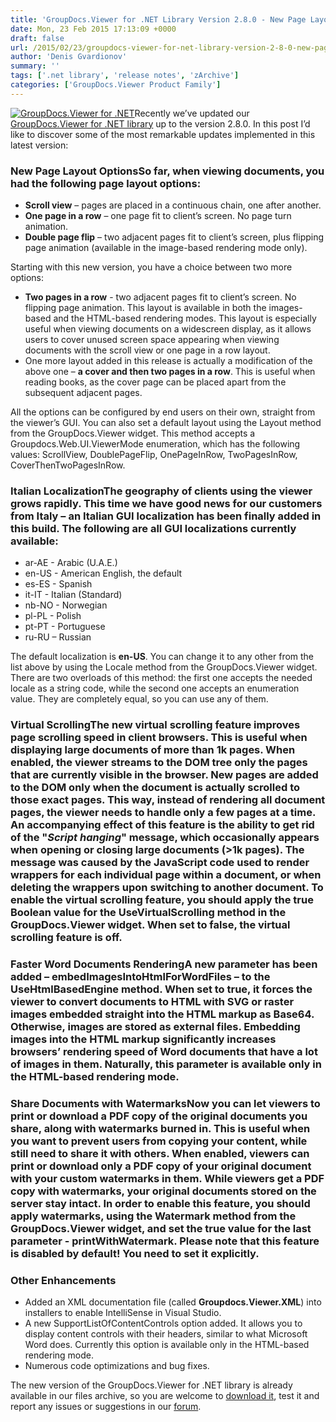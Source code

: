 ```yaml
---
title: 'GroupDocs.Viewer for .NET Library Version 2.8.0 - New Page Layout, Smoother Scrolling and Enhanced Document Sharing Security'
date: Mon, 23 Feb 2015 17:13:09 +0000
draft: false
url: /2015/02/23/groupdocs-viewer-for-net-library-version-2-8-0-new-page-layout-smoother-scrolling-enhanced-document-sharing-security/
author: 'Denis Gvardionov'
summary: ''
tags: ['.net library', 'release notes', 'zArchive']
categories: ['GroupDocs.Viewer Product Family']
---
```


[![GroupDocs.Viewer for .NET](https://blog.groupdocs.com/wp-content/uploads/sites/4/2014/04/GD_VWR_NETIcon_114.png)](https://docs.groupdocs.com/viewer/net)Recently we’ve updated our [GroupDocs.Viewer for .NET library](https://docs.groupdocs.com/viewer/net) up to the version 2.8.0. In this post I’d like to discover some of the most remarkable updates implemented in this latest version:

### New Page Layout OptionsSo far, when viewing documents, you had the following page layout options:

*   **Scroll view** – pages are placed in a continuous chain, one after another.
*   **One page in a row** – one page fit to client’s screen. No page turn animation.
*   **Double page flip** – two adjacent pages fit to client’s screen, plus flipping page animation (available in the image-based rendering mode only).

Starting with this new version, you have a choice between two more options:

*   **Two pages in a row** - two adjacent pages fit to client’s screen. No flipping page animation. This layout is available in both the images-based and the HTML-based rendering modes. This layout is especially useful when viewing documents on a widescreen display, as it allows users to cover unused screen space appearing when viewing documents with the scroll view or one page in a row layout.
*   One more layout added in this release is actually a modification of the above one – **a cover and then two pages in a row**. This is useful when reading books, as the cover page can be placed apart from the subsequent adjacent pages.

All the options can be configured by end users on their own, straight from the viewer’s GUI. You can also set a default layout using the Layout method from the GroupDocs.Viewer widget. This method accepts a Groupdocs.Web.UI.ViewerMode enumeration, which has the following values: ScrollView, DoublePageFlip, OnePageInRow, TwoPagesInRow, CoverThenTwoPagesInRow.

### Italian LocalizationThe geography of clients using the viewer grows rapidly. This time we have good news for our customers from Italy – an Italian GUI localization has been finally added in this build. The following are all GUI localizations currently available:

*   ar-AE - Arabic (U.A.E.)
*   en-US - American English, the default
*   es-ES - Spanish
*   it-IT - Italian (Standard)
*   nb-NO - Norwegian
*   pl-PL - Polish
*   pt-PT - Portuguese
*   ru-RU – Russian

The default localization is **en-US**. You can change it to any other from the list above by using the Locale method from the GroupDocs.Viewer widget. There are two overloads of this method: the first one accepts the needed locale as a string code, while the second one accepts an enumeration value. They are completely equal, so you can use any of them.

### Virtual ScrollingThe new virtual scrolling feature improves page scrolling speed in client browsers. This is useful when displaying large documents of more than 1k pages. When enabled, the viewer streams to the DOM tree only the pages that are currently visible in the browser. New pages are added to the DOM only when the document is actually scrolled to those exact pages. This way, instead of rendering all document pages, the viewer needs to handle only a few pages at a time. An accompanying effect of this feature is the ability to get rid of the "_Script hanging_" message, which occasionally appears when opening or closing large documents (>1k pages). The message was caused by the JavaScript code used to render wrappers for each individual page within a document, or when deleting the wrappers upon switching to another document. To enable the virtual scrolling feature, you should apply the **true** Boolean value for the UseVirtualScrolling method in the GroupDocs.Viewer widget. When set to **false**, the virtual scrolling feature is off.

### Faster Word Documents RenderingA new parameter has been added – embedImagesIntoHtmlForWordFiles – to the UseHtmlBasedEngine method. When set to **true**, it forces the viewer to convert documents to HTML with SVG or raster images embedded straight into the HTML markup as Base64. Otherwise, images are stored as external files. Embedding images into the HTML markup significantly increases browsers’ rendering speed of Word documents that have a lot of images in them. Naturally, this parameter is available only in the HTML-based rendering mode.

### Share Documents with WatermarksNow you can let viewers to print or download a PDF copy of the original documents you share, along with watermarks burned in. This is useful when you want to prevent users from copying your content, while still need to share it with others. When enabled, viewers can print or download only a PDF copy of your original document with your custom watermarks in them. While viewers get a PDF copy with watermarks, your original documents stored on the server stay intact. In order to enable this feature, you should apply watermarks, using the Watermark method from the GroupDocs.Viewer widget, and set the **true** value for the last parameter - printWithWatermark. Please note that this feature is disabled by default! You need to set it explicitly.

### Other Enhancements

*   Added an XML documentation file (called **Groupdocs.Viewer.XML**) into installers to enable IntelliSense in Visual Studio.
*   A new SupportListOfContentControls option added. It allows you to display content controls with their headers, similar to what Microsoft Word does. Currently this option is available only in the HTML-based rendering mode.
*   Numerous code optimizations and bug fixes.

The new version of the GroupDocs.Viewer for .NET library is already available in our files archive, so you are welcome to [download it](http://groupdocs.com/Community/getting-started/dot-net/document-viewer-library.aspx), test it and report any issues or suggestions in our [forum](http://groupdocs.com/Community/forums/groupdocs.viewer-product-family/4/showforum.aspx).





